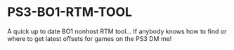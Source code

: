 # PS3-BO1-RTM-TOOL
A quick up to date BO1 nonhost RTM tool... If anybody knows how to find or where to get latest offsets for games on the PS3 DM me!
